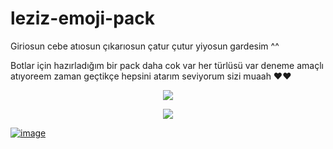 # leziz-emoji-pack
Giriosun cebe atıosun çıkarıosun çatur çutur yiyosun gardesim ^^

Botlar için hazırladığım bir pack daha cok var her türlüsü var deneme amaçlı atıyoreem zaman geçtikçe hepsini atarım seviyorum sizi muaah ❤️❤️


<p align="center">
  <samp>
    <img src="https://komarev.com/ghpvc/?username=Kahperengi">
  </samp>
</p>

  
<div align="center">
 <a href="https://discord.com/users/896834304930369578" title="Discord Profile"><img src="https://lanyard-profile-readme.vercel.app/api/896834304930369578?animated=false&hideDiscrim=true&borderRadius=30px&idleMessage=Probably%20doing%20something%20else...4"> 
</div>


![image](https://cdn.discordapp.com/attachments/1027286302703505499/1089749163899637760/image.png)
